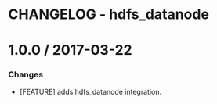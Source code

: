 # CHANGELOG - hdfs_datanode

1.0.0 / 2017-03-22
==================

### Changes

* [FEATURE] adds hdfs_datanode integration.


